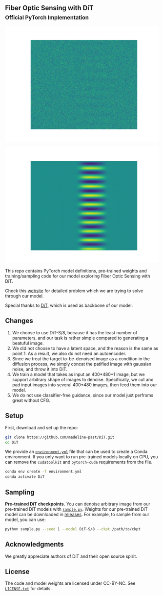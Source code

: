 ## Fiber Optic Sensing with DiT<br><sub>Official PyTorch Implementation</sub>

![input](visuals/input.png)

![output](visuals/output.png)

This repo contains PyTorch model definitions, pre-trained weights and training/sampling code for our model exploring Fiber Optic Sensing with DiT.

Check this [website](https://aragonphotonics.com/technology/) for detailed problem which we are trying to solve through our model.

Special thanks to [DiT](https://github.com/facebookresearch/DiT), which is used as backbone of our model.


## Changes

1. We choose to use DiT-S/8, because it has the least number of parameters, and our task is rather simple compared to generating a beatuful image.
2. We did not choose to have a latent space, and the reason is the same as point 1. As a result, we also do not need an autoencoder.
3. Since we treat the target to-be-denoised image as a condition in the diffusion process, we simply concat the patified image with gaussian noise, and throw it into DiT.
4. We train a model that takes as input an 400\*480\*1 image, but we support arbitrary shape of images to denoise. Specifically, we cut and pad input images into several 400\*480 images, then feed them into our model.
5. We do not use classifier-free guidance, since our model just perfroms great without CFG.


## Setup

First, download and set up the repo:

```bash
git clone https://github.com/madeline-past/DiT.git
cd DiT
```

We provide an [`environment.yml`](environment.yml) file that can be used to create a Conda environment. If you only want 
to run pre-trained models locally on CPU, you can remove the `cudatoolkit` and `pytorch-cuda` requirements from the file.

```bash
conda env create -f environment.yml
conda activate DiT
```


## Sampling 

**Pre-trained DiT checkpoints.** You can denoise arbitrary image from our pre-trained DiT models with [`sample.py`](sample.py). Weights for our pre-trained DiT model can be downloaded in [releases](https://github.com/madeline-past/DiT/releases/tag/v1.0.0). For example, to sample from
our model, you can use:

```bash
python sample.py --seed 1 --model DiT-S/8 --ckpt /path/to/ckpt
```


## Acknowledgments
We greatly appreciate authors of DiT and their open source spirit.

## License
The code and model weights are licensed under CC-BY-NC. See [`LICENSE.txt`](LICENSE.txt) for details.
